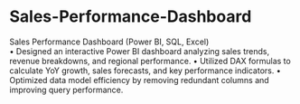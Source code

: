 # Sales-Performance-Dashboard
Sales Performance Dashboard (Power BI, SQL, Excel)  
• Designed an interactive Power BI dashboard analyzing sales trends, revenue breakdowns, and regional performance.
• Utilized DAX formulas to calculate YoY growth, sales forecasts, and key performance indicators. 
• Optimized data model efficiency by removing redundant columns and improving query performance.
